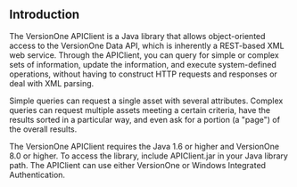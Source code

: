 ## Introduction

The VersionOne APIClient is a Java library that allows object-oriented access to the VersionOne Data API, which is inherently a REST-based XML web service. Through the APIClient, you can query for simple or complex sets of information, update the information, and execute system-defined operations, without having to construct HTTP requests and responses or deal with XML parsing.

Simple queries can request a single asset with several attributes. Complex queries can request multiple assets meeting a certain criteria, have the results sorted in a particular way, and even ask for a portion (a "page") of the overall results.

The VersionOne APIClient requires the Java 1.6 or higher and VersionOne 8.0 or higher. To access the library, include APIClient.jar in your Java library path. The APIClient can use either VersionOne or Windows Integrated Authentication.